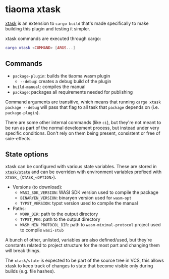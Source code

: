 # tiaoma xtask

[xtask](https://github.com/matklad/cargo-xtask) is an extension to `cargo build` that's made specifically to make building
this plugin and testing it simpler.

xtask commands are executed through cargo:

```lua
cargo xtask <COMMAND> [ARGS...]
```

## Commands

- `package-plugin`: builds the tiaoma wasm plugin
  - `--debug`: creates a debug build of the plugin
- `build-manual`: compiles the manual
- `package`: packages all requirements needed for publishing

Command arguments are transitive, which means that running
`cargo xtask package --debug` will pass that flag to all task that `package`
depends on (i.e. `package-plugin`).

There are some other internal commands (like `ci`), but they're not meant to be
run as part of the normal development process, but instead under very specific
conditions. Don't rely on them being present, consistent or free of
side-effects.

## State options

xtask can be configured with various state variables. These are stored in
[`xtask/state`](./state) and can be overriden with environment variables
prefixed with `XTASK_` (`XTASK_<OPTION>`).

- Versions (to download):
  - `WASI_SDK_VERSION`: WASI SDK version used to compile the package
  - `BINARYEN_VERSION`: binaryen version used for `wasm-opt`
  - `TYPST_VERSION`: typst version used to compile the manual
- Paths:
  - `WORK_DIR`: path to the output directory
  - `TYPST_PKG`: path to the output directory
  - `WASM_MIN_PROTOCOL_DIR`: path to `wasm-minimal-protocol` project used to compile `wasi-stub`

A bunch of other, unlisted, variables are also defined/used, but they're
constants related to project structure for the most part and changing them will
break things.

The `xtask/state` is expected to be part of the source tree in VCS, this allows
xtask to keep track of changes to state that become visible only during builds
(e.g. file hashes).
